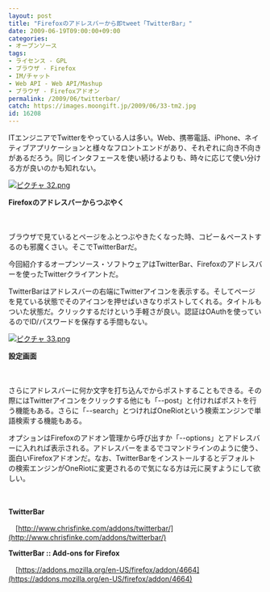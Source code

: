 ```yaml
---
layout: post
title: "Firefoxのアドレスバーから即tweet「TwitterBar」"
date: 2009-06-19T09:00:00+09:00
categories:
- オープンソース
tags: 
- ライセンス - GPL
- ブラウザ - Firefox
- IM/チャット
- Web API - Web API/Mashup
- ブラウザ - Firefoxアドオン
permalink: /2009/06/twitterbar/
catch: https://images.moongift.jp/2009/06/33-tm2.jpg
id: 16208
---
```

ITエンジニアでTwitterをやっている人は多い。Web、携帯電話、iPhone、ネイティブアプリケーションと様々なフロントエンドがあり、それぞれに向き不向きがあるだろう。同じインタフェースを使い続けるよりも、時々に応じて使い分ける方が良いのかも知れない。

  

[![ピクチャ 32.png](https://images.moongift.jp/2009/06/32-tm1.jpg)](https://images.moongift.jp/2009/06/322.png)  
  
**Firefoxのアドレスバーからつぶやく**

  

　

  

ブラウザで見ているとページをふとつぶやきたくなった時、コピー＆ペーストするのも邪魔くさい。そこでTwitterBarだ。

  

今回紹介するオープンソース・ソフトウェアはTwitterBar、Firefoxのアドレスバーを使ったTwitterクライアントだ。

  
<!--more-->

TwitterBarはアドレスバーの右端にTwitterアイコンを表示する。そしてページを見ている状態でそのアイコンを押せばいきなりポストしてくれる。タイトルもついた状態だ。クリックするだけという手軽さが良い。認証はOAuthを使っているのでID/パスワードを保存する手間もない。

  

[![ピクチャ 33.png](https://images.moongift.jp/2009/06/33-tm2.jpg)](https://images.moongift.jp/2009/06/333.png)  
  
**設定画面**

  

　

  

さらにアドレスバーに何か文字を打ち込んでからポストすることもできる。その際にはTwitterアイコンをクリックする他にも「--post」と付ければポストを行う機能もある。さらに「--search」とつければOneRiotという検索エンジンで単語検索する機能もある。

  

オプションはFirefoxのアドオン管理から呼び出すか「--options」とアドレスバーに入れれば表示される。アドレスバーをまるでコマンドラインのように使う、面白いFirefoxアドオンだ。なお、TwitterBarをインストールするとデフォルトの検索エンジンがOneRiotに変更されるので気になる方は元に戻すようにして欲しい。

  

　

  

**TwitterBar**  
  
　[http://www.chrisfinke.com/addons/twitterbar/](http://www.chrisfinke.com/addons/twitterbar/)

  

**TwitterBar :: Add-ons for Firefox**  
  
　[https://addons.mozilla.org/en-US/firefox/addon/4664](https://addons.mozilla.org/en-US/firefox/addon/4664)

  
